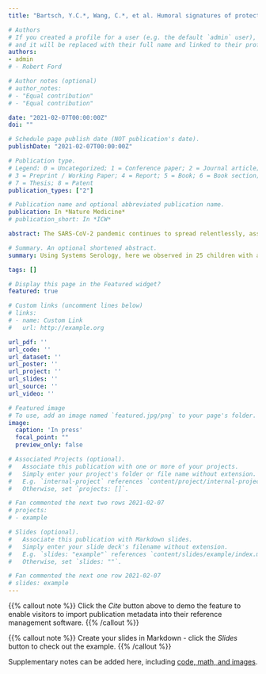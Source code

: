 ```yaml
---
title: "Bartsch, Y.C.*, Wang, C.*, et al. Humoral signatures of protective and pathological SARS-CoV2 infection in children. Nature Medicine (In press)."

# Authors
# If you created a profile for a user (e.g. the default `admin` user), write the username (folder name) here 
# and it will be replaced with their full name and linked to their profile.
authors:
- admin
# - Robert Ford

# Author notes (optional)
# author_notes:
# - "Equal contribution"
# - "Equal contribution"

date: "2021-02-07T00:00:00Z"
doi: ""

# Schedule page publish date (NOT publication's date).
publishDate: "2021-02-07T00:00:00Z"

# Publication type.
# Legend: 0 = Uncategorized; 1 = Conference paper; 2 = Journal article;
# 3 = Preprint / Working Paper; 4 = Report; 5 = Book; 6 = Book section;
# 7 = Thesis; 8 = Patent
publication_types: ["2"]

# Publication name and optional abbreviated publication name.
publication: In *Nature Medicine*
# publication_short: In *ICW*

abstract: The SARS-CoV-2 pandemic continues to spread relentlessly, associated with a high frequency of respiratory failure and mortality. Children experience largely asymptomatic disease, with rare reports of a Multisystem Inflammatory Syndrome in Children (MIS-C). Identifying immune mechanisms that result in these disparate clinical phenotypes in children could provide critical insights into COVID-19 pathogenesis. Using Systems Serology, here we observed in 25 children with acute mild COVID a functional phagocyte and complement activating IgG response to SARS-CoV-2, comparable to the acute responses generated in adults with mild disease. Conversely, IgA and neutrophil responses were significantly expanded in adults with severe disease. Moreover, weeks after the resolution of SARS-CoV-2 infection, children who develop MIS-C maintained highly inflammatory monocyte activating SARS-CoV-2 IgG antibodies distinguishable from acute disease in children but with antibody levels comparable to convalescent adults. Collectively, these data provide unique insights into the potential mechanisms of IgG and IgA that may underlie differential disease severity as well as unexpected complications in SARS-CoV-2 infected children.

# Summary. An optional shortened abstract.
summary: Using Systems Serology, here we observed in 25 children with acute mild COVID a functional phagocyte and complement activating IgG response to SARS-CoV-2, comparable to the acute responses generated in adults with mild disease. 

tags: []

# Display this page in the Featured widget?
featured: true

# Custom links (uncomment lines below)
# links:
# - name: Custom Link
#   url: http://example.org

url_pdf: ''
url_code: ''
url_dataset: ''
url_poster: ''
url_project: ''
url_slides: ''
url_source: ''
url_video: ''

# Featured image
# To use, add an image named `featured.jpg/png` to your page's folder. 
image:
  caption: 'In press'
  focal_point: ""
  preview_only: false

# Associated Projects (optional).
#   Associate this publication with one or more of your projects.
#   Simply enter your project's folder or file name without extension.
#   E.g. `internal-project` references `content/project/internal-project/index.md`.
#   Otherwise, set `projects: []`.

# Fan commented the next two rows 2021-02-07
# projects:
# - example

# Slides (optional).
#   Associate this publication with Markdown slides.
#   Simply enter your slide deck's filename without extension.
#   E.g. `slides: "example"` references `content/slides/example/index.md`.
#   Otherwise, set `slides: ""`.

# Fan commented the next one row 2021-02-07
# slides: example
---
```


{{% callout note %}}
Click the *Cite* button above to demo the feature to enable visitors to import publication metadata into their reference management software.
{{% /callout %}}

{{% callout note %}}
Create your slides in Markdown - click the *Slides* button to check out the example.
{{% /callout %}}

Supplementary notes can be added here, including [code, math, and images](https://wowchemy.com/docs/writing-markdown-latex/).
